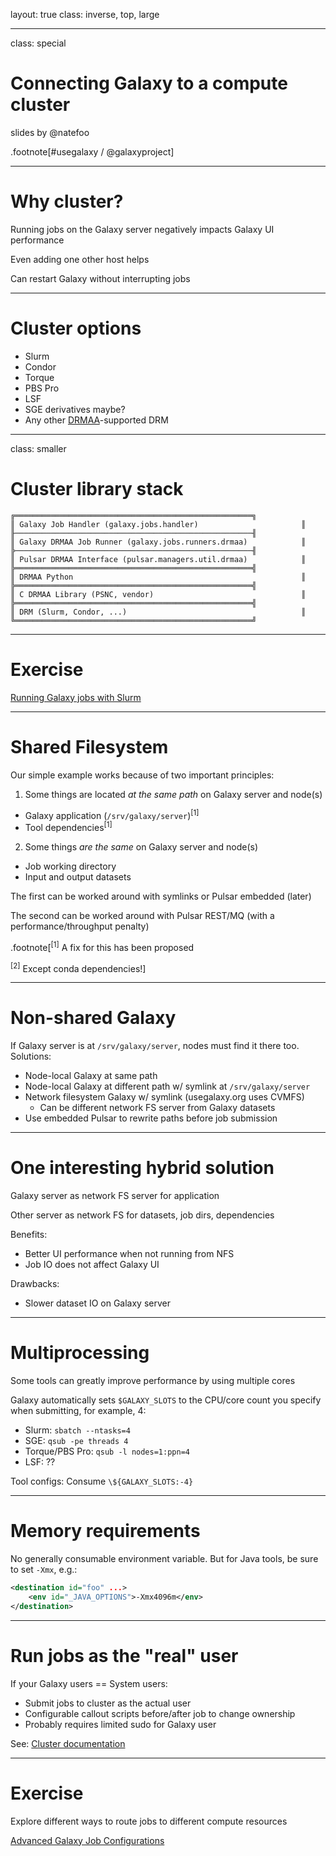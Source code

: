 layout: true
class: inverse, top, large

---
class: special
# Connecting Galaxy to a compute cluster

slides by @natefoo

.footnote[\#usegalaxy / @galaxyproject]

---
# Why cluster?

Running jobs on the Galaxy server negatively impacts Galaxy UI performance

Even adding one other host helps

Can restart Galaxy without interrupting jobs

---
# Cluster options

- Slurm
- Condor
- Torque
- PBS Pro
- LSF
- SGE derivatives maybe?
- Any other [DRMAA](https://www.drmaa.org/)-supported DRM

---
class: smaller
# Cluster library stack

```
╔═════════════════════════════════════════════════════╗
║ Galaxy Job Handler (galaxy.jobs.handler)                       ║
╟─────────────────────────────────────────────────────╢
║ Galaxy DRMAA Job Runner (galaxy.jobs.runners.drmaa)            ║
╠─────────────────────────────────────────────────────╢
║ Pulsar DRMAA Interface (pulsar.managers.util.drmaa)            ║
╠═════════════════════════════════════════════════════╣
║ DRMAA Python                                                   ║
╠═════════════════════════════════════════════════════╣
║ C DRMAA Library (PSNC, vendor)                                 ║
╠═════════════════════════════════════════════════════╣
║ DRM (Slurm, Condor, ...)                                       ║
╚═════════════════════════════════════════════════════╝

```

---
# Exercise

[Running Galaxy jobs with Slurm](https://github.com/martenson/dagobah-training/blob/master/advanced/005-compute-cluster/ex1-slurm.md)

---
# Shared Filesystem

Our simple example works because of two important principles:

1. Some things are located *at the same path* on Galaxy server and node(s)
  - Galaxy application (`/srv/galaxy/server`)<sup>[1]</sup>
  - Tool dependencies<sup>[1]</sup>
2. Some things *are the same* on Galaxy server and node(s)
  - Job working directory
  - Input and output datasets

The first can be worked around with symlinks or Pulsar embedded (later)

The second can be worked around with Pulsar REST/MQ (with a performance/throughput penalty)

.footnote[<sup>[1]</sup> A fix for this has been proposed

<sup>[2]</sup> Except conda dependencies!]

---
# Non-shared Galaxy

If Galaxy server is at `/srv/galaxy/server`, nodes must find it there too. Solutions:
- Node-local Galaxy at same path
- Node-local Galaxy at different path w/ symlink at `/srv/galaxy/server`
- Network filesystem Galaxy w/ symlink (usegalaxy.org uses CVMFS)
  - Can be different network FS server from Galaxy datasets
- Use embedded Pulsar to rewrite paths before job submission

---
# One interesting hybrid solution

Galaxy server as network FS server for application

Other server as network FS for datasets, job dirs, dependencies

Benefits:
- Better UI performance when not running from NFS
- Job IO does not affect Galaxy UI

Drawbacks:
- Slower dataset IO on Galaxy server

---
# Multiprocessing

Some tools can greatly improve performance by using multiple cores

Galaxy automatically sets `$GALAXY_SLOTS` to the CPU/core count you specify when submitting, for example, 4:
- Slurm: `sbatch --ntasks=4`
- SGE: `qsub -pe threads 4`
- Torque/PBS Pro: `qsub -l nodes=1:ppn=4`
- LSF: ??

Tool configs: Consume `\${GALAXY_SLOTS:-4}`

---
# Memory requirements

No generally consumable environment variable. But for Java tools, be sure to set `-Xmx`, e.g.:

```xml
<destination id="foo" ...>
    <env id="_JAVA_OPTIONS">-Xmx4096m</env>
</destination>
```

---
# Run jobs as the "real" user

If your Galaxy users == System users:
- Submit jobs to cluster as the actual user
- Configurable callout scripts before/after job to change ownership
- Probably requires limited sudo for Galaxy user

See: [Cluster documentation](https://wiki.galaxyproject.org/Admin/Config/Performance/Cluster)

---
# Exercise

Explore different ways to route jobs to different compute resources

[Advanced Galaxy Job Configurations](https://github.com/martenson/dagobah-training/blob/master/advanced/005-compute-cluster/ex2-advanced-job-configs.md)
